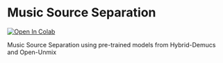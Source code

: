 # Music Source Separation

[![Open In Colab](https://colab.research.google.com/assets/colab-badge.svg)](https://colab.research.google.com/github/nuvita97/music-source-separation/blob/main/pre-trained-models.ipynb)

Music Source Separation using pre-trained models from Hybrid-Demucs and Open-Unmix
